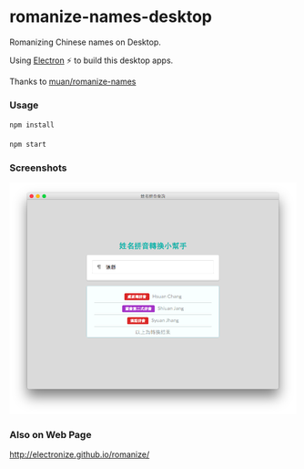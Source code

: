 # romanize-names-desktop
Romanizing Chinese names on Desktop.

Using [Electron](http://electron.atom.io/) ⚡ to  build this desktop apps.

Thanks to [muan/romanize-names](https://github.com/muan/romanize-names)

### Usage

``` bash
npm install

npm start
```

### Screenshots

![wallofsheep](/screenshot/photo.png?raw=true "Romanize Names")


### Also on Web Page

http://electronize.github.io/romanize/  
